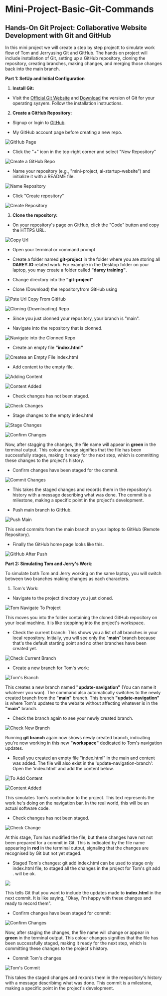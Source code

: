 # Mini-Project-Basic-Git-Commands 

## Hands-On Git Project: Collaborative Website Development with Git and GitHub 

In this mini project we will create a step by step projectt to simulate work flow of Tom and Jerryusing Git and GitHub. The hands on project will include installation of Git, setting up a GitHub repository, cloning the repository, creating branches, making changes, and merging those changes back into the main branch. 

**Part 1: SetUp and Initial Configuration** 

1. **Install Git:** 


- Visit the [Official Git Website](https://git-scm.com/) and [Download](https://git-scm.com/downloads) the version of Git for your operating sysyem. Follow the installation instructions. 

2. **Create a GitHub Repository:** 


- Signup or login to [GitHub](https://github.com/). 

- My GitHub account page before creating a new repo. 

![GitHub Page](./img/01.%20GitHub%20Before%20Creating%20Repo.png)

- Click the "+" icon in the top-right corner and select "New Repository" 

![Create a GitHub Repo](./img/02.%20Create%20a%20GitHub%20Repo.png) 

- Name your repository (e.g., "mini-project, ai-startup-website") and initialize it with a README file. 

![Name Repository](./img/03.%20Name%20Repository.png)

- Click "Create repository" 

![Create Repository](./img/04.%20Create%20Repository.png) 


3. **Clone the repository:** 


- On your repository's page on GitHub, click the "Code" button and copy the HTTPS URL. 

![Copy Url](./img/05.%20Clone%20Repository.png) 

- Open your terminal or command prompt 

- Create a folder named **git-project** in the folder where you are storing all **DAREY.IO** related work. For example in the Desktop folder on your laptop, you may create a folder called **"darey training"**.

- Change directory into the **"git-project"**  

- Clone (Download) the repositoryfrom GitHub using    

![Pste Url Copy From GitHub](./img/06.%20Paste%20Url%20Copy%20From%20GitHub.png) 

![Cloning (Downloading) Repo](./img/07.%20Cloning(Downloading)%20Repo.png) 

- Since you just clonned your repository, your branch is "main". 

- Navigate into the repository that is clonned. 

![Navigate into the Clonned Repo](./img/08.%20Navigate%20into%20Clonned%20Repo.png) 

- Create an empty file **"index.html"** 

![Createa an Empty File index.html](./img/09%20Create%20an%20Empty%20index.html.png) 

- Add content to the empty file.

![Adding Content](./img/10.%20Adding%20Content.png) 

![Content Added](./img/11.%20Content%20Added.png) 

- Check changes has not been staged. 

![Check Changes](./img/12.%20Check%20Changes.png) 

- Stage changes to the empty index.html 

![Stage Changes](./img/13.%20Stage%20Changes.png) 

![Confirm Changes](./img/14.%20Confirm%20Changes.png) 

Now, after stagging the changes, the file name will appear in **green** in the terminal output. This colour change signifies that the file has been successfully stages, making it ready for the next step, which is committing these changes to the project's history.


-  Confirm changes have been staged for the commit. 

![Commit Changes](./img/15.%20Commit%20Changes.png) 

- This takes the staged changes and records them in the repository's history with a message describing what was done. The commit is a milestone, making a specific point in the project's development. 

- Push main branch to GitHub.

![Push Main](./img/16.%20Push%20Main%20Branch.png) 

This send commits from the main branch on your laptop to GitHub (Remote Repository). 

- Finally the GitHub home page looks like this.

![GitHub After Push](./img/17.%20GitHub%20After%20Push.png)


**Part 2: Simulating Tom and Jerry's Work**: 

To simulate both Tom and Jerry working on the same laptop, you will switch between two branches making changes as each characters. 

1. Tom's Work: 

- Navigate to the project directory you just cloned. 

![Tom Navigate To Project](./img/18.%20Tom%20Navigate%20to%20Project.png) 

This moves you into the folder containing the cloned GitHub repository on your local machine. It is like steppinng into the project's workspace. 

- Check the current branch: This shows you a list of all branches in your local repository. Initially, you will see only the "**main**" branch because that's the default starting point and no other branches have been created yet. 

![Check Current Branch](./img/19.%20Check%20Current%20Branch.png) 

- Create a new branch for Tom's work: 

![Tom's Branch](./img/20.%20Tom's%20Branch.png) 

This creates a new branch named **"update-navigation"** (You can name it whatever you wan). The command also automatically switches to the newly created branch from the **"main"** branch. This branch **"update-navigation"** is where Tom's updates to the website without affecting whatever is in the **"main"** branch. 

- Check the branch again to see your newly created branch. 

![Check New Branch](./img/21.%20Check%20New%20Branch.png) 

Running **git branch** again now shows newly created branch, indicating you're now working in this new **"workspace"** dedicated to Tom's navigation updates. 

- Recall you created an empty file "index.html" in the main and content was added. The  file will also exist in the 'update-navigation-branch': Open the 'index.html' and add the content below. 

![To Add Content](./img/22.%20To%20Add%20Content.png)

![Content Added](./img/23.%20Content%20Added.png) 

This simulates Tom's contribution to the project. This text represents the work he's doing on the navigation bar. In the real world, this will be an actual software code. 

- Check changes has not been staged. 

![Check Change](./img/24.%20Check%20Changes.png) 

At this stage, Tom has modified the file, but these changes have not not been prepared for a commit in Git. This is indicated by the file name appearing in **red** in the terminal output, signaling that the changes are recognised by Git but not yet staged. 

- Staged Tom's changes: git add index.html can be used to stage only index.html file, to staged all the changes in the project for Tom's git add . will be ok.

![](./img/25.%20Stage%20Tom's%20Changes.png) 

This tells Git that you want to include the updates made to **index.html** in the next commit. It is like saying, "Okay, I'm happy with these changes and ready to record them". 

- Confirm changes have been staged for commit: 

![Confirm Changes](./img/26.%20Confirm%20Changes.png) 

Now, after staging the changes, the file name will change or appear in **green** in the terminal output. This colour changes signifies that the file has been successfully staged, making it ready for the next step, which is committing these changes to the project's history. 

- Commit Tom's changes 

![Tom's Commit](./img/27.%20Tom's%20Commit.png) 

This takes the staged changes and rexords them in the reepository's history with a message describimg what was done. This commit is a milestone, making a specific point in the project's development. 


